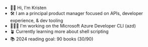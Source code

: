 - 👋🏻 Hi, I'm Kristen
- 🛠️ I am a principal product manager focused on APIs, developer experience, & dev tooling
- 👩🏻‍💻 I'm working on the Microsoft Azure Developer CLI (azd)
- 🪴 Currently learning more about shell scripting
- 📚 2024 reading goal: 90 books (30/90)
